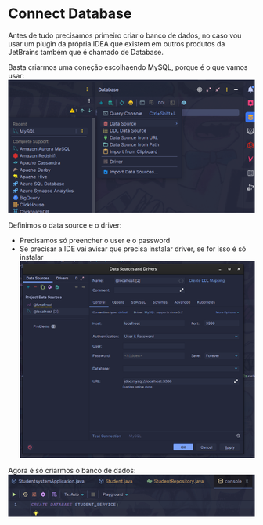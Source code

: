 # Connect Database

Antes de tudo precisamos primeiro criar o banco de dados, no caso vou usar um plugin da própria IDEA que existem em outros produtos da JetBrains também que é chamado de Database.

Basta criarmos uma coneção escolhaendo MySQL, porque é o que vamos usar:
![Captura de tela de 2024-11-10 17-13-29.png](../images/Captura%20de%20tela%20de%202024-11-10%2017-13-29.png)

Definimos o data source e o driver:
- Precisamos só preencher o user e o password
- Se precisar a IDE vai avisar que precisa instalar driver, se for isso é só instalar
![Captura de tela de 2024-11-10 17-13-39.png](../images/Captura%20de%20tela%20de%202024-11-10%2017-13-39.png)

Agora é só criarmos o banco de dados:
![Captura de tela de 2024-11-10 17-15-05.png](../images/Captura%20de%20tela%20de%202024-11-10%2017-15-05.png)

